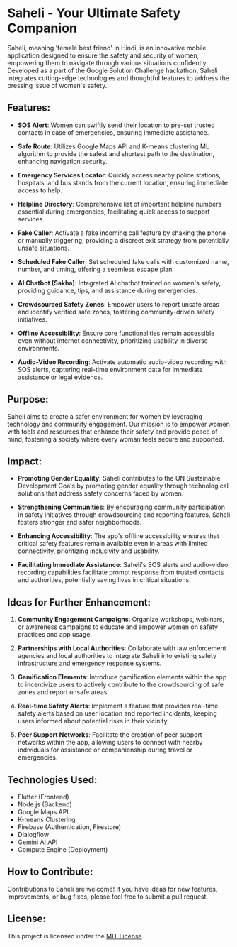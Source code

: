 # Saheli - Your Ultimate Safety Companion

Saheli, meaning 'female best friend' in Hindi, is an innovative mobile application designed to ensure the safety and security of women, empowering them to navigate through various situations confidently. Developed as a part of the Google Solution Challenge hackathon, Saheli integrates cutting-edge technologies and thoughtful features to address the pressing issue of women's safety.

## Features:

- **SOS Alert**: Women can swiftly send their location to pre-set trusted contacts in case of emergencies, ensuring immediate assistance.
  
- **Safe Route**: Utilizes Google Maps API and K-means clustering ML algorithm to provide the safest and shortest path to the destination, enhancing navigation security.
  
- **Emergency Services Locator**: Quickly access nearby police stations, hospitals, and bus stands from the current location, ensuring immediate access to help.
  
- **Helpline Directory**: Comprehensive list of important helpline numbers essential during emergencies, facilitating quick access to support services.

- **Fake Caller**: Activate a fake incoming call feature by shaking the phone or manually triggering, providing a discreet exit strategy from potentially unsafe situations.
  
- **Scheduled Fake Caller**: Set scheduled fake calls with customized name, number, and timing, offering a seamless escape plan.
  
- **AI Chatbot (Sakha)**: Integrated AI chatbot trained on women's safety, providing guidance, tips, and assistance during emergencies.
  
- **Crowdsourced Safety Zones**: Empower users to report unsafe areas and identify verified safe zones, fostering community-driven safety initiatives.
  
- **Offline Accessibility**: Ensure core functionalities remain accessible even without internet connectivity, prioritizing usability in diverse environments.
  
- **Audio-Video Recording**: Activate automatic audio-video recording with SOS alerts, capturing real-time environment data for immediate assistance or legal evidence.

## Purpose:

Saheli aims to create a safer environment for women by leveraging technology and community engagement. Our mission is to empower women with tools and resources that enhance their safety and provide peace of mind, fostering a society where every woman feels secure and supported.

## Impact:

- **Promoting Gender Equality**: Saheli contributes to the UN Sustainable Development Goals by promoting gender equality through technological solutions that address safety concerns faced by women.
  
- **Strengthening Communities**: By encouraging community participation in safety initiatives through crowdsourcing and reporting features, Saheli fosters stronger and safer neighborhoods.
  
- **Enhancing Accessibility**: The app's offline accessibility ensures that critical safety features remain available even in areas with limited connectivity, prioritizing inclusivity and usability.
  
- **Facilitating Immediate Assistance**: Saheli's SOS alerts and audio-video recording capabilities facilitate prompt response from trusted contacts and authorities, potentially saving lives in critical situations.

## Ideas for Further Enhancement:

1. **Community Engagement Campaigns**: Organize workshops, webinars, or awareness campaigns to educate and empower women on safety practices and app usage.
  
2. **Partnerships with Local Authorities**: Collaborate with law enforcement agencies and local authorities to integrate Saheli into existing safety infrastructure and emergency response systems.
  
3. **Gamification Elements**: Introduce gamification elements within the app to incentivize users to actively contribute to the crowdsourcing of safe zones and report unsafe areas.
  
4. **Real-time Safety Alerts**: Implement a feature that provides real-time safety alerts based on user location and reported incidents, keeping users informed about potential risks in their vicinity.
  
5. **Peer Support Networks**: Facilitate the creation of peer support networks within the app, allowing users to connect with nearby individuals for assistance or companionship during travel or emergencies.

## Technologies Used:

- Flutter (Frontend)
- Node.js (Backend)
- Google Maps API
- K-means Clustering
- Firebase (Authentication, Firestore)
- Dialogflow
- Gemini AI API
- Compute Engine (Deployment)

## How to Contribute:

Contributions to Saheli are welcome! If you have ideas for new features, improvements, or bug fixes, please feel free to submit a pull request.

## License:

This project is licensed under the [MIT License](LICENSE).
